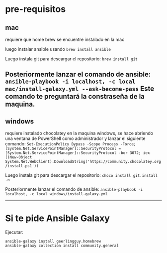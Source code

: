 # pre-requisitos

## mac
requiere que home brew se encuentre instalado en la mac

luego instalar ansible usando `brew install ansible`

Luego instala git para descargar el repositorio:
`brew install git`

Posteriormente lanzar el comando de ansible:
`ansible-playbook -i localhost, -c local mac/install-galaxy.yml --ask-become-pass`
Este comando te preguntará la constraseña de la maquina.
----
## windows
requiere instalado chocolatey en la maquina windows, se hace abriendo una ventana de PowerShell como administrador y lanzar el siguiente comando:
`Set-ExecutionPolicy Bypass -Scope Process -Force; [System.Net.ServicePointManager]::SecurityProtocol = [System.Net.ServicePointManager]::SecurityProtocol -bor 3072; iex ((New-Object System.Net.WebClient).DownloadString('https://community.chocolatey.org/install.ps1'))`

Luego instala git para descargar el repositorio:
`choco install git.install -n`

Posteriormente lanzar el comando de ansible:
`ansible-playbook -i localhost, -c local windows/install-galaxy.yml`

----
# Si te pide Ansible Galaxy
Ejecutar:
```
ansible-galaxy install geerlingguy.homebrew
ansible-galaxy collection install community.general

```